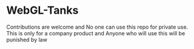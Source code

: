 # WebGL-Tanks

Contributions are welcome and No one can use this repo for private use. This is only for a company product and Anyone who will use this will be punished by law
